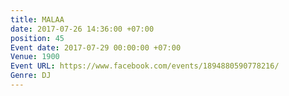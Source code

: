 ```yaml
---
title: MALAA
date: 2017-07-26 14:36:00 +07:00
position: 45
Event date: 2017-07-29 00:00:00 +07:00
Venue: 1900
Event URL: https://www.facebook.com/events/1894880590778216/
Genre: DJ
---
```


